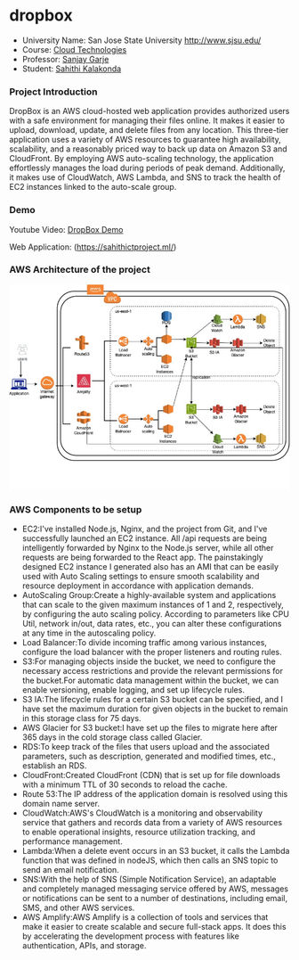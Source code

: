 # dropbox

*	University Name: San Jose State University http://www.sjsu.edu/ 
*	Course: [Cloud Technologies](http://info.sjsu.edu/web-dbgen/catalog/courses/CMPE281.html)
*	Professor: [Sanjay Garje](https://www.linkedin.com/in/sanjaygarje/)
*	Student: [Sahithi Kalakonda](https://www.linkedin.com/in/sahithik14)

### Project Introduction
DropBox is an AWS cloud-hosted web application provides authorized users with a safe environment for managing their files online. It makes it easier to upload, download, update, and delete files from any location. This three-tier application uses a variety of AWS resources to guarantee high availability, scalability, and a reasonably priced way to back up data on Amazon S3 and CloudFront. By employing AWS auto-scaling technology, the application effortlessly manages the load during periods of peak demand. Additionally, it makes use of CloudWatch, AWS Lambda, and SNS to track the health of EC2 instances linked to the auto-scale group.

### Demo
Youtube Video: [DropBox Demo](https://www.youtube.com/watch?v=La5XdLTHq_o)

Web Application: (https://sahithictproject.ml/)

### AWS Architecture of the project
![CloudProject1](https://github.com/sahithi-kalakonda/dropbox/blob/485636036015292b8045701710e04d412030fbf2/arch.jpg)


### AWS Components to be setup
* EC2:I've installed Node.js, Nginx, and the project from Git, and I've successfully launched an EC2 instance. All /api requests are being intelligently forwarded by Nginx to the Node.js server, while all other requests are being forwarded to the React app. The painstakingly designed EC2 instance I generated also has an AMI that can be easily used with Auto Scaling settings to ensure smooth scalability and resource deployment in accordance with application demands.
* AutoScaling Group:Create a highly-available system and applications that can scale to the given maximum instances of 1 and 2, respectively, by configuring the auto scaling policy. According to parameters like CPU Util, network in/out, data rates, etc., you can alter these configurations at any time in the autoscaling policy.
* Load Balancer:To divide incoming traffic among various instances, configure the load balancer with the proper listeners and routing rules.
* S3:For managing objects inside the bucket, we need to configure the necessary access restrictions and provide the relevant permissions for the bucket.For automatic data management within the bucket, we can enable versioning, enable logging, and set up lifecycle rules.
* S3 IA:The lifecycle rules for a certain S3 bucket can be specified, and I have set the maximum duration for given objects in the bucket to remain in this storage class for 75 days.
* AWS Glacier for S3 bucket:I have set up the files to migrate here after 365 days in the cold storage class called Glacier.
* RDS:To keep track of the files that users upload and the associated parameters, such as description, generated and modified times, etc., establish an RDS.
* CloudFront:Created CloudFront (CDN) that is set up for file downloads with a minimum TTL of 30 seconds to reload the cache.
* Route 53:The IP address of the application domain is resolved using this domain name server.
* CloudWatch:AWS's CloudWatch is a monitoring and observability service that gathers and records data from a variety of AWS resources to enable operational insights, resource utilization tracking, and performance management.
* Lambda:When a delete event occurs in an S3 bucket, it calls the Lambda function that was defined in nodeJS, which then calls an SNS topic to send an email notification.
* SNS:With the help of SNS (Simple Notification Service), an adaptable and completely managed messaging service offered by AWS, messages or notifications can be sent to a number of destinations, including email, SMS, and other AWS services.
* AWS Amplify:AWS Amplify is a collection of tools and services that make it easier to create scalable and secure full-stack apps. It does this by accelerating the development process with features like authentication, APIs, and storage.
